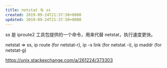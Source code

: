 ```yaml
---
title: netstat 与 ss
created: 2019-09-24T21:37:50+0800
updated: 2019-09-24T21:37:50+0800
---
```



ss 是 iproute2 工具包提供的一个命令，用来代替 netstat，执行速度更快。

netstat => ss, ip route (for netstat-r), ip -s link (for netstat -i), ip maddr (for netstat-g)

https://unix.stackexchange.com/a/261224/373303
